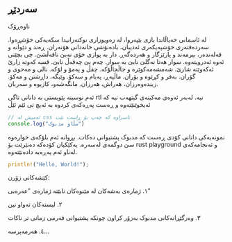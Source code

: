 ## سەردێڕ
ناوەڕۆک

لە ئاسمانی خەیاڵاندا بازی بێپەروا، لە زەویوزاری نوکتەزانیدا سکەیەکی خۆشڕەوا. سەردەفتەری خۆشپەیکەری ئەدیبان، بادەنۆشی خانەدانی هۆنەران. ڕەند و دێوانە و قەلەندەر، بیرمەند و پارێزگار و هەردەگەڕ. دار بە پوازی خۆی نەبێ ناقەڵشێ. چی بچێنی ئەوە ئەدرویتەوە. سوار هەتا نەگلێ نابێ بە سوار. چەم بێ چەقەڵ نابێ. قسە کەوتە زارێ ئەکەوێتە شارێ. شەمشەمەکوێرە و جاڵجاڵۆکە. چقڵ و پەمۆ و لۆکە. نالی و مەحوی و گۆران. بەفر و کڕێوە و بۆران. ماڵپەڕ، پەیام و سەکۆ. وێبگە، داڕشتن و مەکۆ. زیندەوەرزان، هەراش، هەرزان. مانگەشەو، کازیوە و سەربان.

ئەم نوسینە پێویستی بە دانانی تاگی rtl نیە. لەبەر ئەوەی مەکینەی گیتهەب نیە کە ئەیخوێنێتەوە و ڕەست پەڕەکەی کردوە بە ئەیچ تی ئێم ئێڵ

```js
// ئەمیش لە css ناسراوە کە چەپ بۆ ڕاست بێت
console.log("سڵاو مدبوک")
```
نمونەیەکی دانانی کۆدی ڕەست کە مدبوک پشتیوانی دەکات. بڕوانە ئەم بلۆکەی خوارەوە سێ دوگمەی لەسەرە. یەکێکیان کۆدەکە دەنێرێت بۆ rust playground و ئەنجامەکەی لەناو ئەم پەڕەیە دادەنێتەوە.

```rust
println!("Hello, World!");
```

کێشەکانی زۆرن:

١. ژمارەی بەشەکان لە مێنوەکان نابێتە ژمارەی "عەرەبی"

٢. لیستەکان تەواو نین

٣. وەرگێڕانەکانی مدبوک بەزۆر کراون چونکە پشتیوانی فەرمی زمانی تر ناکات

٤. هەرمەپرسە...
